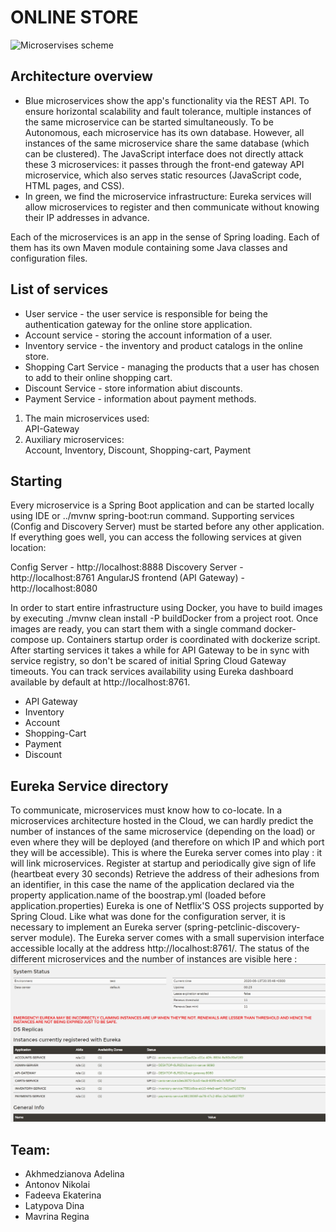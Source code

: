 # ONLINE STORE



![Microservises scheme](architecture.jpg "Architecture")

## Architecture overview
* Blue microservices show the app's functionality via the REST API. To ensure horizontal scalability and fault tolerance, multiple instances of the same microservice can be started simultaneously. To be Autonomous, each microservice has its own database. However, all instances of the same microservice share the same database (which can be clustered). The JavaScript interface does not directly attack these 3 microservices: it passes through the front-end gateway API microservice, which also serves static resources (JavaScript code, HTML pages, and CSS).
* In green, we find the microservice infrastructure: Eureka services will allow microservices to register and then communicate without knowing their IP addresses in advance.

Each of the microservices is an app in the sense of Spring loading. Each of them has its own Maven module containing some Java classes and configuration files.

## List of services
* User service - the user service is responsible for being the authentication gateway for the online store application. 
* Account service - storing the account information of a user.
* Inventory service - the inventory and product catalogs in the online store.
* Shopping Cart Service - managing the products that a user has chosen to add to their online shopping cart.
* Discount Service - store information abiut discounts.
* Payment Service - information about payment methods.

1. The main microservices used:  
API-Gateway 
2. Auxiliary microservices:  
Account, Inventory, Discount, Shopping-cart, Payment

## Starting
Every microservice is a Spring Boot application and can be started locally using IDE or ../mvnw spring-boot:run command. Supporting services (Config and Discovery Server) must be started before any other application. 
If everything goes well, you can access the following services at given location:

Config Server - http://localhost:8888
Discovery Server - http://localhost:8761
AngularJS frontend (API Gateway) - http://localhost:8080

In order to start entire infrastructure using Docker, you have to build images by executing ./mvnw clean install -P buildDocker from a project root. Once images are ready, you can start them with a single command docker-compose up. Containers startup order is coordinated with dockerize script. After starting services it takes a while for API Gateway to be in sync with service registry, so don't be scared of initial Spring Cloud Gateway timeouts. You can track services availability using Eureka dashboard available by default at http://localhost:8761.
*  API Gateway
*  Inventory
*  Account
*  Shopping-Cart
*  Payment
*  Discount

## Eureka Service directory
To communicate, microservices must know how to co-locate. In a microservices architecture hosted in the Cloud, we can hardly predict the number of instances of the same microservice (depending on the load) or even where they will be deployed (and therefore on which IP and which port they will be accessible). This is where the Eureka server comes into play : it will link microservices. 
Register at startup and periodically give sign of life (heartbeat every 30 seconds)
Retrieve the address of their adhesions from an identifier, in this case the name of the application declared via the property application.name of the boostrap.yml (loaded before application.properties)
Eureka is one of Netflix'S OSS projects supported by Spring Cloud.
Like what was done for the configuration server, it is necessary to implement an Eureka server (spring-petclinic-discovery-server module). 
The Eureka server comes with a small supervision interface accessible locally at the address http://localhost:8761/. The status of the different microservices and the number of instances 
are visible here :
![Eureka](Eureka.jpg "Eureka") 
## Team: 
* Akhmedzianova Adelina
* Antonov Nikolai
* Fadeeva Ekaterina
* Latypova Dina
* Mavrina Regina
